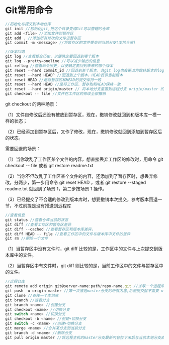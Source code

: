# Git常用命令

```js
//初始化与提交到本地仓库
git init //初始化git,把这个目录变成Git可以管理的仓库
git add <file> //添加文件到暂存区
git add . //添加所有修改的文件进暂存区
git commit -m <message> //将暂存区的文件提交到当前分支(本地仓库)
```

```js
//版本回退
git log //查看提交历史，以便确定要回退到哪个版本
git log --pretty=oneline //可以减少输出的信息
git reflog //查看命令历史，以便确定要回到未来的哪个版本
git reset --hard commit_id //回退到某个版本，其git log也会更改为跳转版本的log
git reset --hard HEAD^ //回退到上个版本，HEAD表示当前版本
git reset HEAD //是将暂存区和HEAD的提交保持一致
git reset --hard HEAD //是将工作区、暂存取和HEAD保持一致
git reset --hard origin/master // 将本地分支重置到远程分支 origin/master 的状态，并且强制更新工作区和暂存区的内容，丢弃所有未提交的修改
git checkout -- file //文件在工作区的修改全部撤销
```

git checkout 的两种场景：

（1）文件自修改后还没有被放到暂存区，现在，撤销修改就回到和版本库一模一样的状态；

（2）已经添加到暂存区后，又作了修改，现在，撤销修改就回到添加到暂存区后的状态。

需要回退的场景：

（1）当你改乱了工作区某个文件的内容，想直接丢弃工作区的修改时，用命令 git checkout -- file 或者 git restore readme.txt

（2）当你不但改乱了工作区某个文件的内容，还添加到了暂存区时，想丢弃修改，分两步，第一步用命令 git reset HEAD <file>，或者 git restore --staged readme.txt 就回到了场景 1，第二步按场景 1 操作。
  
（3）已经提交了不合适的修改到版本库时，想要撤销本次提交，参考版本回退一节，不过前提是没有推送到远程库

```js
//查看信息
git status //查看仓库当前的状态
git diff //查看工作区和暂存区差异
git diff --cached //查看暂存区和版本库差异，
git diff HEAD -- file //查看工作区中的文件与版本库中文件的差异
git rm //删除一个文件
```

（1）当暂存区中没有文件时，git diff 比较的是，工作区中的文件与上次提交到版本库中的文件。

（2）当暂存区中有文件时，git diff 则比较的是，当前工作区中的文件与暂存区中的文件。

```js
//远程仓库
git remote add origin git@server-name:path/repo-name.git //关联一个远程库
git push -u origin master //第一次推送master分支的所有内容,后面提交就不需要-u
git clone //克隆一个本地库
git branch //查看分支
git branch <name> //创建分支
git checkout <name> //切换分支
git switch <name> //切换分支
git checkout -b <name> //创建+切换分支
git switch -c <name> //创建+切换分支
git merge <name> //合并某分支到当前分支
git branch -d <name> //删除分支
git pull origin master //将远程主机的master分支最新内容拉下来后与当前本地分支直接合并 fetch+merge
```
